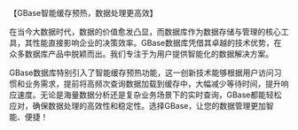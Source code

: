 【GBase智能缓存预热，数据处理更高效】

在当今大数据时代，数据的价值愈发凸显，而数据库作为数据存储与管理的核心工具，其性能直接影响企业的决策效率。GBase数据库凭借其卓越的技术优势，在众多数据库产品中脱颖而出。我们专注于为用户提供智能化的数据解决方案。

GBase数据库特别引入了智能缓存预热功能，这一创新技术能够根据用户访问习惯和业务需求，提前将高频次查询数据加载到缓存中，大幅减少等待时间，提升响应速度。无论是海量数据分析还是复杂业务场景下的实时查询，GBase都能轻松应对，确保数据处理的高效性和稳定性。选择GBase，让您的数据管理更加智能、便捷！